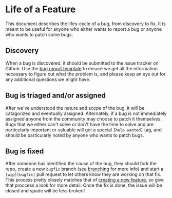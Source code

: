 # Life of a Feature
This document describes the lifes-cycle of a bug, from discovery to fix.
It is meant to be useful for anyone who either wants to report a bug or anyone
who wants to patch some bugs.

## Discovery
When a bug is discovered, it should be submitted to the issue tracker on
Github.  Use the [bug report template](docs/bug_template.txt) to ensure we get
all the information necessary to figure out what the problem is, and please keep
an eye out for any additional questions we might have.

## Bug is triaged and/or assigned
After we've understood the nature and scope of the bug, it will be catagorized
and eventually assigned.  Alternately, if a bug is not immediately assigned
anyone from the community may choose to patch it themselves.  Bugs that we
either can't solve or don't have the time to solve and are particularly
important or valuable will get a special `[help wanted]` tag, and should be
particularly noted by anyone who wants to patch bugs.

## Bug is fixed
After someone has identified the cause of the bug, they should fork the repo,
create a new `bugfix` branch (see [branching](docs/branching.md) for more info)
and start a `[wip][bugfix]` pull request to let others know they are working on
that fix.  This process pretty closely matches that of
[creating a new feature](docs/life_of_a_feature.md), so give that proccess a
look for more detail.  Once the fix is done, the issue will be closed and spade
will be less broken!
